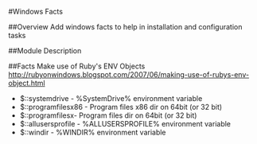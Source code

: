 #Windows Facts

##Overview
Add windows facts to help in installation and configuration tasks

##Module Description


##Facts
Make use of Ruby's ENV Objects
http://rubyonwindows.blogspot.com/2007/06/making-use-of-rubys-env-object.html

* $::systemdrive - %SystemDrive% environment variable
* $::programfilesx86 - Program files x86 dir on 64bit (or 32 bit)
* $::programfilesx- Program files dir on 64bit (or 32 bit)
* $::allusersprofile - %ALLUSERSPROFILE% environment variable
* $::windir - %WINDIR% environment variable




